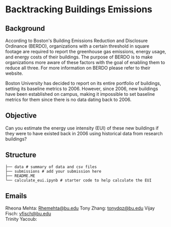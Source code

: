 # Backtracking Buildings Emissions

## Background
According to Boston's Building Emissions Reduction and Disclosure Ordinance (BERDO), organizations with a certain threshold in square footage are required to report the greenhouse gas emissions, energy usage, and energy costs of their buildings. The purpose of BERDO is to make organizations more aware of these factors with the goal of enabling them to reduce all three. For more information on BERDO please refer to their website.

Boston University has decided to report on its entire portfolio of buildings, setting its baseline metrics to 2006. However, since 2006, new buildings have been established on campus, making it impossible to set baseline metrics for them since there is no data dating back to 2006.

## Objective 
Can you estimate the energy use intensity (EUI) of these new buildings if they were to have existed back in 2006 using historical data from research buildings?

## Structure 
```
├── data # summary of data and csv files                
├── submissions # add your submission here 
├── README.ME
└── calculate_eui.ipynb # starter code to help calculate the EUI
```
## Emails 
Rheona Mehta: Rhemehta@bu.edu
Tony Zhang: tonydqz@bu.edu
Vijay Fisch: vfisch@bu.edu  
Trinity Yacoub: 

